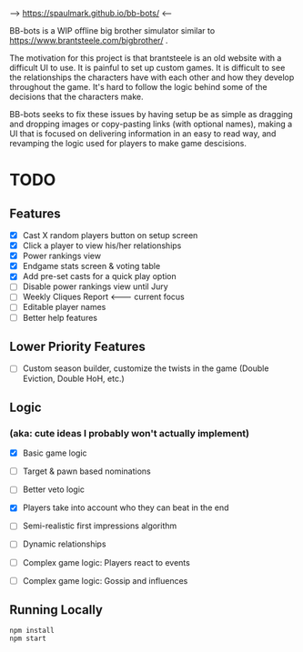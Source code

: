 --> https://spaulmark.github.io/bb-bots/ <--


BB-bots is a WIP offline big brother simulator similar to https://www.brantsteele.com/bigbrother/ . 

The motivation for this project is that brantsteele is an old website with a difficult UI to use. 
It is painful to set up custom games.
It is difficult to see the relationships the characters have with each other and how they develop throughout the game.
It's hard to follow the logic behind some of the decisions that the characters make.

BB-bots seeks to fix these issues by having setup be as simple as dragging and dropping images or copy-pasting links (with optional names), making a UI that is focused on delivering information in an easy to read way, and revamping the logic used for players to make game descisions.




# TODO #

## Features ##
* [x] Cast X random players button on setup screen
* [x] Click a player to view his/her relationships
* [x] Power rankings view
* [x] Endgame stats screen & voting table 
* [x] Add pre-set casts for a quick play option 
* [ ] Disable power rankings view until Jury
* [ ] Weekly Cliques Report <--- current focus
* [ ] Editable player names
* [ ] Better help features

## Lower Priority Features ##
* [ ] Custom season builder, customize the twists in the game (Double Eviction, Double HoH, etc.)

## Logic ## 
### (aka: cute ideas I probably won't actually implement) ###
* [x] Basic game logic
* [ ] Target & pawn based nominations
* [ ] Better veto logic
* [x] Players take into account who they can beat in the end
* [ ] Semi-realistic first impressions algorithm
* [ ] Dynamic relationships
* [ ] Complex game logic: Players react to events
* [ ] Complex game logic: Gossip and influences



## Running Locally ## 
```
npm install
npm start
```
